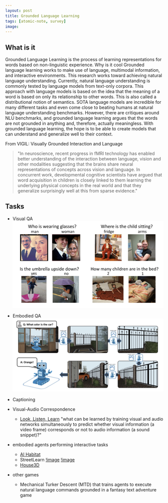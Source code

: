 ```yaml
---
layout: post
title: Grounded Language Learning
tags: [atomic-note, survey]
image:
---
```


<!--end_excerpt-->
## What is it
Grounded Language Learning is the process of learning representations for words based on non-linguistic experience.
Why is it cool
Grounded language learning works to make use of language, multimodal information, and interactive environments. This research works toward achieving natural language understanding. Currently, natural language understanding is commonly tested by language models from text-only corpora. This approach with language models is based on the idea that the meaning of a word is based on only its relationship to other words. This is also called a distributional notion of semantics. SOTA language models are incredible for many different tasks and even come close to beating humans at natural language understanding benchmarks. However, there are critiques around NLU benchmarks, and grounded language learning argues that the words are not grounded in anything and, therefore, actually meaningless. With grounded language learning, the hope is to be able to create models that can understand and generalize well to their context.

From VIGIL: Visually Grounded Interaction and Language
> "In neuroscience, recent progress in fMRI technology has enabled better understanding of the interaction between language, vision and other modalities suggesting that the brains share neural representations of concepts across vision and language.
In concurrent work, developmental cognitive scientists have argued that word acquisition in children is closely linked to them learning the underlying physical concepts in the real world and that they generalize surprisingly well at this from sparse evidence."
>
## Tasks
- Visual QA
![image](/images/posts/visual_qa.png)

- Embodied QA
![image](/images/posts/embodied_qa.png)

- Captioning

- Visual-Audio Correspondence
    - [Look, Listen, Learn]("https://arxiv.org/abs/1705.08168") "what can be learned by training visual and audio networks simultaneously to predict whether visual information (a video frame) corresponds or not to audio information (a sound snippet)?"
- embodied agents performing interactive tasks
    - [AI Habitat](https://aihabitat.org/)
    - StreetLearn
    [!image](/images/posts/street_learn.png)
    [!image](/images/posts/street_learn2.png)
    - [House3D](https://github.com/facebookresearch/House3D)
- other games
    - Mechanical Turker Descent (MTD) that trains agents to execute natural language commands grounded in a fantasy text adventure game
